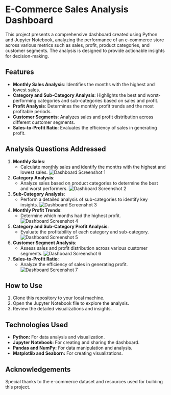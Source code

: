 # E-Commerce Sales Analysis Dashboard

This project presents a comprehensive dashboard created using Python and Jupyter Notebook, analyzing the performance of an e-commerce store across various metrics such as sales, profit, product categories, and customer segments. The analysis is designed to provide actionable insights for decision-making.

## Features
- **Monthly Sales Analysis**: Identifies the months with the highest and lowest sales.
- **Category and Sub-Category Analysis**: Highlights the best and worst-performing categories and sub-categories based on sales and profit.
- **Profit Analysis**: Determines the monthly profit trends and the most profitable periods.
- **Customer Segments**: Analyzes sales and profit distribution across different customer segments.
- **Sales-to-Profit Ratio**: Evaluates the efficiency of sales in generating profit.

## Analysis Questions Addressed
1. **Monthly Sales**:
   - Calculate monthly sales and identify the months with the highest and lowest sales.
    ![Dashboard Screenshot 1](dashboardg_imae_1.png)
2. **Category Analysis**:
   - Analyze sales based on product categories to determine the best and worst performers.
    ![Dashboard Screenshot 2](dashboard_image_2.png)
3. **Sub-Category Analysis**:
   - Perform a detailed analysis of sub-categories to identify key insights.
    ![Dashboard Screenshot 3](dashboard_image_3.png)
4. **Monthly Profit Trends**:
   - Determine which months had the highest profit.
     ![Dashboard Screenshot 4](dashboard_image_4.png)
5. **Category and Sub-Category Profit Analysis**:
   - Evaluate the profitability of each category and sub-category.
    ![Dashboard Screenshot 5](dashboard_image_5.png)
6. **Customer Segment Analysis**:
   - Assess sales and profit distribution across various customer segments.
    ![Dashboard Screenshot 6](dashboard_image_6.png)
7. **Sales-to-Profit Ratio**:
   - Analyze the efficiency of sales in generating profit.
   ![Dashboard Screenshot 7](dashboard_image_7.png)

## How to Use
1. Clone this repository to your local machine.
2. Open the Jupyter Notebook file to explore the analysis.
3. Review the detailed visualizations and insights.

## Technologies Used
- **Python:** For data analysis and visualization.
- **Jupyter Notebook:** For creating and sharing the dashboard.
- **Pandas and NumPy:** For data manipulation and analysis.
- **Matplotlib and Seaborn:** For creating visualizations.

## Acknowledgements
Special thanks to the e-commerce dataset and resources used for building this project.

